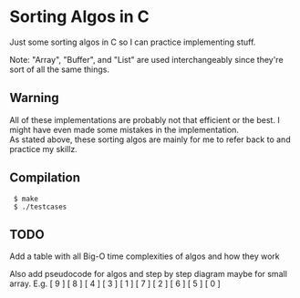 # Sorting Algos in C
Just some sorting algos in C so I can practice implementing stuff.

Note: "Array", "Buffer", and "List" are used interchangeably since they're sort of all the same things.

## Warning
All of these implementations are probably not that efficient or the best. I might have even made some mistakes in the implementation.  
As stated above, these sorting algos are mainly for me to refer back to and practice my skillz.

## Compilation
```console
 $ make
 $ ./testcases
```

## TODO
Add a table with all Big-O time complexities of algos and how they work

Also add pseudocode for algos and step by step diagram maybe for small array.
E.g. [ 9 ] [ 8 ] [ 4 ] [ 3 ] [ 1 ] [ 7 ] [ 2 ] [ 6 ] [ 5 ] [ 0 ]


